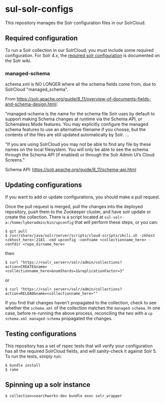# sul-solr-configs

This repository manages the Solr configuration files in our SolrCloud.

## Required configuration

To run a Solr collection in our SolrCloud, you must include some required configuration. For Solr 4.x, the [required solr configuration](https://wiki.apache.org/solr/SolrCloud#Required_Config) is documented on the Solr wiki.

### managed-schema

schema.xml is NO LONGER where all the schema fields come from, due to SolrCloud "managed_schema".

From https://solr.apache.org/guide/8_11/overview-of-documents-fields-and-schema-design.html:

"managed-schema is the name for the schema file Solr uses by default to support making Schema changes at runtime via the Schema API, or Schemaless Mode features. You may explicitly configure the managed schema features to use an alternative filename if you choose, but the contents of the files are still updated automatically by Solr. ...

"If you are using SolrCloud you may not be able to find any file by these names on the local filesystem. You will only be able to see the schema through the Schema API (if enabled) or through the Solr Admin UI’s Cloud Screens."

Schema API: https://solr.apache.org/guide/8_11/schema-api.html

## Updating configurations

If you want to add or update configurations, you should make a pull request.

Once the pull request is merged, pull the changes into the deployed repository, push them to the Zookeeper cluster, and have solr update or create the collection. There is a script located at `sul-solr-a:/home/lyberadmin/bin/upconfig` that will perform these steps, or you can:

```
$ git pull
$ /usr/share/java/solr/server/scripts/cloud-scripts/zkcli.sh -zkhost <zkhost_here>:2181 -cmd upconfig -confname <collectionname_here> -confdir <repo_dirname_here>
```

then

```
$ curl "https://<solr_server>/solr/admin/collections?action=CREATE&name=<collectionname_here>&numShards=1&replicationFactor=3"
```

or

```
$ curl "https://<solr_server>/solr/admin/collections?action=RELOAD&name=<collectionname_here>""
```

If you find that changes haven't propagated to the collection, check to see whether the `schema.xml` of the collection matches the `managed-schema`. In one case, before re-running the above process, reconciling the two with a `cp schema.xml managed-schema` propagated the changes.

## Testing configurations

This repository has a set of rspec tests that will verify your configuration has all the required SolrCloud fields, and will sanity-check it against Solr 5. To run the tests, simply run:

```
$ bundle install
$ rake
```

## Spinning up a solr instance

```
$ collection=searchworks-dev bundle exec solr_wrapper
```

